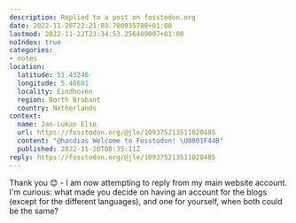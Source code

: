 ```yaml
---
description: Replied to a post on fosstodon.org
date: 2022-11-20T22:21:03.700935788+01:00
lastmod: 2022-11-22T23:34:53.256409007+01:00
noIndex: true
categories:
- notes
location:
  latitude: 51.43246
  longitude: 5.48601
  locality: Eindhoven
  region: North Brabant
  country: Netherlands
context:
  name: Jan-Lukas Else
  url: https://fosstodon.org/@jle/109375213511020485
  content: "@hacdias Welcome to Fosstodon! \U0001F44B"
  published: 2022-11-20T08:35:11Z
reply: https://fosstodon.org/@jle/109375213511020485
---
```


Thank you 😊 - I am now attempting to reply from my main website account. I'm curious: what made you decide on having an account for the blogs (except for the different languages), and one for yourself, when both could be the same?
